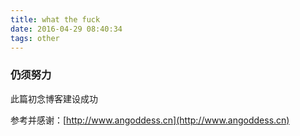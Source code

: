 ```yaml
---
title: what the fuck
date: 2016-04-29 08:40:34
tags: other
---
```

### [](#仍须努力 "仍须努力")仍须努力

此篇初念博客建设成功

参考并感谢：[http://www.angoddess.cn](http://www.angoddess.cn)